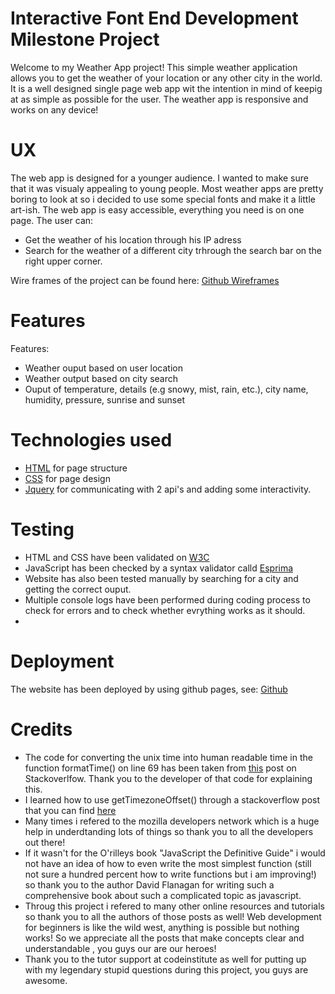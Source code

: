 # Interactive Font End Development Milestone Project

Welcome to my Weather App project! This simple weather application allows you to get the weather of your location or any other city in the world. It is a well designed single page web app wit the intention in mind of keepig at as simple as possible for the user. The weather app is responsive and works on any device!


# UX 

The web app is designed for a younger audience. I wanted to make sure that it was visualy appealing to young people. 
Most weather apps are pretty boring to look at so i decided to use some special fonts and make it a little art-ish. The web app is easy accessible, everything you need is on one page.
The user can: 

* Get the weather of his location through his IP adress
* Search for the weather of a different city trhrough the search bar on the right upper corner.

Wire frames of the project can be found here: [Github Wireframes](https://github.com/Geronimo1992/weather-app-milestone-project/tree/master/assets/wireframes)


# Features

Features:

* Weather ouput based on user location
* Weather output based on city search 
* Ouput of temperature, details (e.g snowy, mist, rain, etc.), city name, humidity, pressure, sunrise and sunset


# Technologies used

* [HTML](https://en.wikipedia.org/wiki/HTML) for page structure
* [CSS](https://en.wikipedia.org/wiki/Cascading_Style_Sheets) for page design
* [Jquery](https://en.wikipedia.org/wiki/JQuery) for communicating with 2 api's and adding some interactivity.


# Testing

* HTML and CSS have been validated on [W3C](https://validator.w3.org/)
* JavaScript has been checked by a syntax validator calld [Esprima](http://esprima.org/demo/validate.html)
* Website has also been tested manually by searching for a city and getting the correct ouput. 
* Multiple console logs have been performed during coding process to check for errors and to check whether evrything works as it should.
* 


# Deployment

The website has been deployed by using github pages, see: [Github](https://geronimo1992.github.io/weather-app-milestone-project/)


# Credits 

* The code for converting the unix time into human readable time in the function formatTime() on line 69 has been taken from [this](https://stackoverflow.com/questions/847185/convert-a-unix-timestamp-to-time-in-javascript) post on Stackoverlfow. Thank you to the developer of that code for explaining this.
* I learned how to use getTimezoneOffset() through a stackoverflow post that you can find [here](https://stackoverflow.com/questions/1091372/getting-the-clients-timezone-offset-in-javascript)
* Many times i refered to the mozilla developers network which is a huge help in underdtanding lots of things so thank you to all the developers out there!
* If it wasn't for the O'rilleys book "JavaScript the Definitive Guide" i would not have an idea of how to even write the most simplest function (still not sure a hundred percent how to write functions but i am improving!) so thank you to the author David Flanagan for writing such a comprehensive book about such a 
complicated topic as javascript.
* Throug this project i refered to many other online resources and tutorials so thank you to all the authors of those posts as well! Web development for beginners is like the wild west, anything is possible but nothing works! So we appreciate all the posts that make concepts clear and understandable
, you guys our are our heroes!
* Thank you to the tutor support at codeinstitute as well for putting up with my legendary stupid questions during this project, you guys are awesome.




 

